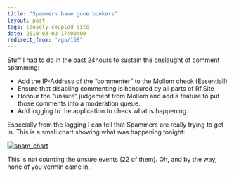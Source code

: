 ```yaml
---
title: "Spammers have gone bonkers"
layout: post
tags: loosely-coupled site
date: 2010-03-03 17:00:00
redirect_from: "/go/158"
---
```


Stuff I had to do in the past 24hours to sustain the onslaught of comment spamming:

*   Add the IP-Address of the “commenter” to the Mollom check (Essential!)  <li>Ensure that disabling commenting is honoured by all parts of Rf.Site  <li>Honour the “unsure” judgement from Mollom and add a feature to put those comments into a moderation queue.  <li>Add logging to the application to check what is happening. 

Especially from the logging I can tell that Spammers are really trying to get in. This is a small chart showing what was happening tonight:

[![spam_chart](http://realfiction.net/files/spam_chart_thumb.png "spam_chart")](http://realfiction.net/files/spam_chart_2.png)

This is not counting the unsure events (22 of them). Oh, and by the way, none of you vermin came in.